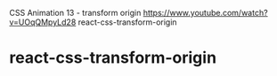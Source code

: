 CSS Animation 13 - transform origin
https://www.youtube.com/watch?v=UOqQMpyLd28
react-css-transform-origin

# react-css-transform-origin
